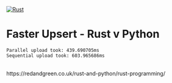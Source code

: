 [![Rust](https://github.com/RGGH/qdrant-multithread-async-upsert/actions/workflows/rust.yml/badge.svg)](https://github.com/RGGH/qdrant-multithread-async-upsert/actions/workflows/rust.yml)

# Faster Upsert - Rust v Python

```Parallel upload took: 439.690705ms```<br>
```Sequential upload took: 603.965686ms```

<br>
https://redandgreen.co.uk/rust-and-python/rust-programming/
